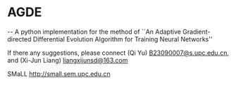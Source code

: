 # AGDE

-- A python implementation for the method of ``An Adaptive Gradient-directed Differential
Evolution Algorithm for Training Neural Networks''

If there any suggestions, please connect (Qi Yu) B23090007@s.upc.edu.cn, and (Xi-Jun Liang) liangxijunsd@163.com

SMaLL http://small.sem.upc.edu.cn
